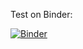 Test on Binder:

[![Binder](https://mybinder.org/badge_logo.svg)](https://mybinder.org/v2/gh/mittoalb/pyprop/main?labpath=https%3A%2F%2Fgithub.com%2Fmittoalb%2Fpyprop%2Fblob%2Fmain%2Ftests%2FFaxtorJupyter.ipynb)
